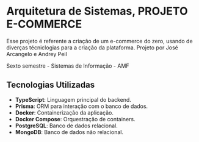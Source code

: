 # Arquitetura de Sistemas, PROJETO E-COMMERCE

Esse projeto é referente a criação de um e-commerce do zero, usando de diverças técniclogias para a criação da plataforma.
Projeto por José Arcangelo e Andrey Peil

Sexto semestre - Sistemas de Informação - AMF

##  Tecnologias Utilizadas

- **TypeScript**: Linguagem principal do backend.
- **Prisma**: ORM para interação com o banco de dados.
- **Docker**: Containerização da aplicação.
- **Docker Compose**: Orquestração de containers.
- **PostgreSQL**: Banco de dados relacional.
- **MongoDB**: Banco de dados não relacional.


